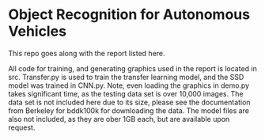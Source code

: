 # Object Recognition for Autonomous Vehicles
This repo goes along with the report listed here.

All code for training, and generating graphics used in the report is located in src.
Transfer.py is used to train the transfer learning model, and the SSD model was trained in CNN.py.
Note, even loading the graphics in demo.py takes significant time, as the testing data set is over 10,000 images. The data set is not included here due to its size, please see the documentation from Berkeley for bddk100k for downloading the data. The model files are also not included, as they are ober 1GB each, but are available upon request.
